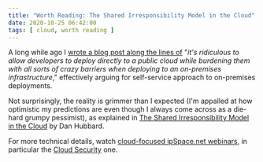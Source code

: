 ```yaml
---
title: "Worth Reading: The Shared Irresponsibility Model in the Cloud"
date: 2020-10-25 06:42:00
tags: [ cloud, worth reading ]
---
```

A long while ago I [wrote a blog post along the lines of](/2014/05/its-ok-to-let-developers-go-amazon-web.html) "_it's ridiculous to allow developers to deploy directly to a public cloud while burdening them with all sorts of crazy barriers when deploying to an on-premises infrastructure_," effectively arguing for self-service approach to on-premises deployments.

Not surprisingly, the reality is grimmer than I expected (I'm appalled at how optimistic my predictions are even though I always come across as a die-hard grumpy pessimist), as explained in [The Shared Irresponsibility Model in the Cloud](https://www.darkreading.com/cloud/the-shared-irresponsibility-model-in-the-cloud-is-putting-you-at-risk/a/d-id/1338940) by Dan Hubbard.

For more technical details, watch [cloud-focused ipSpace.net webinars](https://www.ipspace.net/Cloud), in particular the [Cloud Security](https://www.ipspace.net/Cloud_Security) one.
